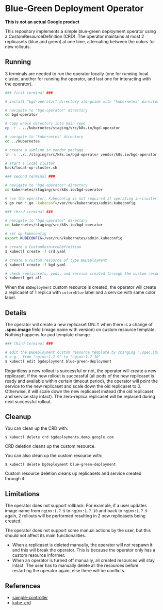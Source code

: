 # Blue-Green Deployment Operator

**This is not an actual Google product**

This repository implements a simple blue-green deployment operator using a CustomResourceDefinition (CRD). The operator maintains at most 2 replicasets (blue and green) at one time, alternating between the colors for new rollouts.

## Running

3 terminals are needed to run the operator locally (one for running local cluster, another for running the operator, and last one for interacting with the operator).

```sh
### first terminal ###

# install "bgd-operator" directory alongside with "kubernetes" directory

# navigate to "bgd-operator" directory
cd bgd-operator

# copy whole directory into main repo
cp -r . ../kubernetes/staging/src/k8s.io/bgd-operator

# navigate to "kubernetes" directory
cd ../kubernetes

# create a symlink in vendor package
ln -s ../../staging/src/k8s.io/bgd-operator vendor/k8s.io/bgd-operator

# start a local cluster
hack/local-up-cluster.sh

### second terminal ###

# navigate to "bgd-operator" directory
cd kubernetes/staging/src/k8s.io/bgd-operator

# run the operator; kubeconfig is not required if operating in-cluster
$ go run *.go -kubeconf=/var/run/kubernetes/admin.kubeconfig

### third terminal ###

# navigate to "bgd-operator" directory
cd kubernetes/staging/src/k8s.io/bgd-operator

# set up kubeconfig
export KUBECONFIG=/var/run/kubernetes/admin.kubeconfig

# create a CustomResourceDefinition
$ kubectl create -f crd.yaml

# create a custom resource of type BGDeployment
$ kubectl create -f bgd.yaml

# check replicasets, pods, and service created through the custom resource
$ kubectl get all
```

When the `BGDeployment` custom resource is created, the operator will create a replicaset of 1 replica with `color=blue` label and a service with same color label.

## Details

The operator will create a new replicaset ONLY when there is a change of **.spec.image** field (image name with version) on custom resource template. Nothing happens for pod template change.

```sh
### third terminal ###

# edit the BGDeployment custom resource template by changing ".spec.image" field
# e.g., from "nginx:1.7.9" to "nginx:1.7.10"
$ kubectl edit bgdeployment blue-green-deployment
```

Regardless a new rollout is successful or not, the operator will create a new replicaset. If the new rollout is successful (all pods of the new replicaset is ready and available within certain timeout period), the operator will point the service to the new replicaset and scale down the old replicaset to 0. Otherwise, it will scale down the new replicaset instead (the old replicaset and service stay intact). The zero-replica replicaset will be replaced during next successful rollout.

## Cleanup

You can clean up the CRD with:

    $ kubectl delete crd bgdeployments.demo.google.com

CRD deletion cleans up the custom resource.

You can also clean up the custom resource with:

    $ kubectl delete bgdeployment blue-green-deployment

Custom resource deletion cleans up replicasets and service created through it.

## Limitations

The operator does not support rollback. For example, if a user updates image name from `nginx:1.7.9` to `nginx:1.7.10` and back to `nginx:1.7.9` again, 2 rollouts will be performed resulting in 2 new replicasets being created.

The operator does not support some manual actions by the user, but this should not affect its main functionalities.
* When a replicaset is deleted manually, the operator will not respawn it and this will break the operator. This is because the operator only has a custom resource informer. 
* When an operator is turned off manually, all created resources will stay intact. The user has to manually delete all the resources before restarting the operator again, else there will be conflicts.

## References

* [sample-controller](https://github.com/kubernetes/kubernetes/tree/master/staging/src/k8s.io/sample-controller)
* [kube-crd](https://github.com/yaronha/kube-crd)
